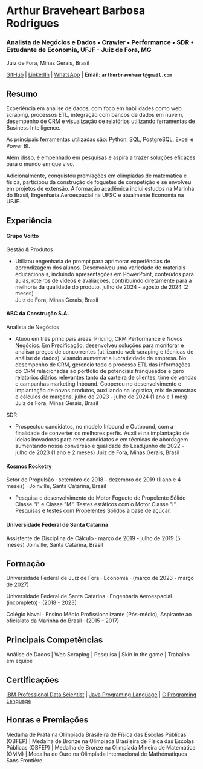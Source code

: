 # Arthur Braveheart Barbosa Rodrigues
### Analista de Negócios e Dados • Crawler • Performance • SDR • Estudante de Economia, UFJF - Juiz de Fora, MG
Juiz de Fora, Minas Gerais, Brasil

<p align="center">
  
  <a href="https://github.com/arthbraveheart">GitHub</a>
  |
  <a href="https://www.linkedin.com/in/arthur-braveheart">LinkedIn</a>
  |
 <a href="https://wa.me/5532985140754">WhatsApp</a>
  |
  <b> Email: `arthurbraveheart@gmail.com` </b>
 
</p>

## Resumo

Experiência em análise de dados, com foco em habilidades como web scraping, processos ETL, integração com bancos de dados em nuvem, desempenho de CRM e visualização de relatórios utilizando ferramentas de Business Intelligence.

As principais ferramentas utilizadas são: Python, SQL, PostgreSQL, Excel e Power BI.

Além disso, é empenhado em pesquisas e aspira a trazer soluções eficazes para o mundo em que vivo.

Adicionalmente, conquistou premiações em olimpíadas de matemática e física, participou da construção de foguetes de competição e se envolveu em projetos de extensão. 
A formação acadêmica inclui estudos na Marinha do Brasil, Engenharia Aeroespacial na UFSC e atualmente Economia na UFJF.

## Experiência
#### Grupo Voitto
Gestão & Produtos
- Utilizou engenharia de prompt para aprimorar experiências de aprendizagem dos alunos. Desenvolveu uma variedade de materiais educacionais, incluindo apresentações em PowerPoint, conteúdos para aulas, roteiros de vídeos e avaliações, contribuindo diretamente para a melhoria da qualidade do produto.
julho de 2024 - agosto de 2024 (2 meses)  
Juiz de Fora, Minas Gerais, Brasil

#### ABC da Construção S.A.
Analista de Negócios
- Atuou em três principais áreas: Pricing, CRM Performance e Novos Negócios. Em Precificação, desenvolveu soluções para monitorar e analisar preços de concorrentes (utilizando web scraping e técnicas de análise de dados), visando aumentar a lucratividade da empresa. No desempenho de CRM, gerencio todo o processo ETL das informações do CRM relacionadas ao portfólio de potenciais franqueados e gero relatórios diários relevantes tanto da carteira de clientes, time de vendas e campanhas marketing Inbound. Cooperou no desenvolvimento e implantação de novos produtos, auxiliando na logística, mix de amostras e cálculos de margens. 
julho de 2023 - julho de 2024 (1 ano e 1 mês)
Juiz de Fora, Minas Gerais, Brasil

SDR
- Prospectou candidatos, no modelo Inbound e Outbound, com a finalidade de converter os melhores perfis. Auxiliei na implantação de ideias inovadoras para reter candidatos e em técnicas de abordagem aumentando nossa conversão e qualidade do Lead.junho de 2022 - julho de 2023 (1 ano e 2 meses) Juiz de Fora, Minas Gerais, Brasil

#### Kosmos Rocketry
Setor de Propulsão ·
setembro de 2018 - dezembro de 2019 (1 ano e 4 meses) · Joinville, Santa Catarina, Brasil
- Pesquisa e desenvolvimento do Motor Foguete de Propelente Sólido Classe "i" e Classe "M".
Testes estáticos com o Motor Classe "i".
Pesquisas e testes com Propelentes Sólidos à base de açúcar.

#### Universidade Federal de Santa Catarina
Assistente de Disciplina de Cálculo · 
março de 2019 - julho de 2019 (5 meses) Joinville, Santa Catarina, Brasil

## Formação
Universidade Federal de Juiz de Fora · 
Economia · (março de 2023 - março de 2027)

Universidade Federal de Santa Catarina · 
Engenharia Aeroespacial (incompleto) · (2018 - 2023)

Colégio Naval · 
Ensino Médio Profissionalizante (Pós-médio), Aspirante ao oficialato da Marinha do Brasil · (2015 - 2017)

## Principais Competências
Análise de Dados
|
Web Scraping
|
Pesquisa
|
Skin in the game
|
Trabalho em equipe

## Certificações
[IBM Professional Data Scientist](https://www.credly.com/badges/13574839-031d-4aff-a74c-64e016c2e02f/public_url)
|
[Java Programing Language](https://www.sololearn.com/certificates/CT-HKQYW6PH)
|
[C Programing Language](https://www.sololearn.com/certificates/CT-NSWVWKRV)

## Honras e Premiações
Medalha de Prata na Olimpíada Brasileira de Física das Escolas Públicas (OBFEP)
|
Medalha de Bronze na Olimpíada Brasileira de Física das Escolas Públicas (OBFEP)
|
Medalha de Bronze na Olimpíada Mineira de Matemática (OMM)
|
Medalha de Ouro na Olimpíada Internacional de Mathématiques Sans Frontière
